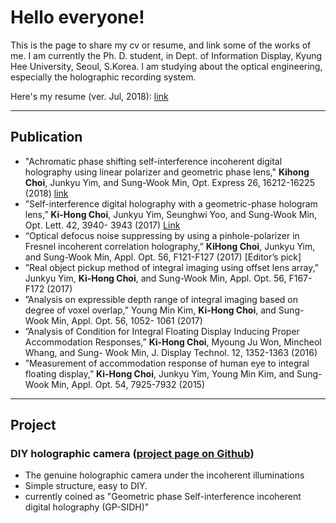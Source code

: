 # Hello everyone!

This is the page to share my cv or resume, and link some of the works of me.
I am currently the Ph. D. student, in Dept. of Information Display, Kyung Hee University, Seoul, S.Korea.
I am studying about the optical engineering, especially the holographic recording system.

Here's my resume (ver. Jul, 2018): [link](kihongChoi.github.io/resume_khchoi_20180702ver.pdf)

---

## Publication
* "Achromatic phase shifting self-interference incoherent digital holography using linear polarizer and geometric phase lens," **Kihong Choi**, Junkyu Yim, and Sung-Wook Min, Opt. Express 26, 16212-16225 (2018) [link](https://www.osapublishing.org/oe/abstract.cfm?URI=oe-26-13-16212)
* ”Self-interference digital holography with a geometric-phase hologram lens,” **Ki-Hong Choi**, Junkyu Yim, Seunghwi Yoo, and Sung-Wook Min, Opt. Lett. 42, 3940- 3943 (2017) [Link](https://www.osapublishing.org/ol/abstract.cfm?uri=ol-42-19-3940)
* “Optical defocus noise suppressing by using a pinhole-polarizer in Fresnel incoherent correlation holography,” **KiHong Choi**, Junkyu Yim, and Sung-Wook Min, Appl. Opt. 56, F121-F127 (2017) [Editor’s pick]
* ”Real object pickup method of integral imaging using offset lens array,” Junkyu Yim, **Ki-Hong Choi**, and Sung-Wook Min, Appl. Opt. 56, F167-F172 (2017)
* ”Analysis on expressible depth range of integral imaging based on degree of voxel overlap,” Young Min Kim, **Ki-Hong Choi**, and Sung-Wook Min, Appl. Opt. 56, 1052- 1061 (2017)
* ”Analysis of Condition for Integral Floating Display Inducing Proper Accommodation Responses,” **Ki-Hong Choi**, Myoung Ju Won, Mincheol Whang, and Sung- Wook Min, J. Display Technol. 12, 1352-1363 (2016)
* ”Measurement of accommodation response of human eye to integral floating display,” **Ki-Hong Choi**, Junkyu Yim, Young Min Kim, and Sung-Wook Min, Appl. Opt. 54, 7925-7932 (2015)

---

## Project
### DIY holographic camera ([project page on Github](https://github.com/kihongChoi/gpsidh))
* The genuine holographic camera under the incoherent illuminations
* Simple structure, easy to DIY.
* currently coined as "Geometric phase Self-interference incoherent digital holography (GP-SIDH)"
